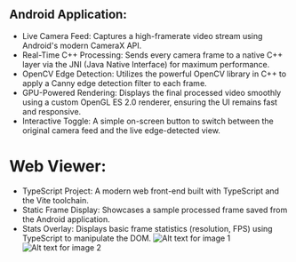 ## **Android Application:**

* Live Camera Feed: Captures a high-framerate video stream using Android's modern CameraX API.
* Real-Time C++ Processing: Sends every camera frame to a native C++ layer via the JNI (Java Native Interface) for maximum performance.
* OpenCV Edge Detection: Utilizes the powerful OpenCV library in C++ to apply a Canny edge detection filter to each frame.
* GPU-Powered Rendering: Displays the final processed video smoothly using a custom OpenGL ES 2.0 renderer, ensuring the UI remains fast and responsive.
* Interactive Toggle: A simple on-screen button to switch between the original camera feed and the live edge-detected view.


# **Web Viewer:**

* TypeScript Project: A modern web front-end built with TypeScript and the Vite toolchain.
* Static Frame Display: Showcases a sample processed frame saved from the Android application.
* Stats Overlay: Displays basic frame statistics (resolution, FPS) using TypeScript to manipulate the DOM.
  ![Alt text for image 1](D:\OPENCVintegrate\edgecamerafeed.jpeg)
  ![Alt text for image 2](D:\OPENCVintegrate\edgecamerafeed.jpeg)